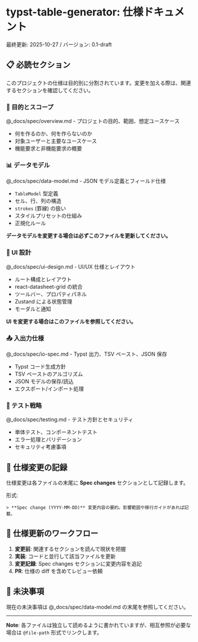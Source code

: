 # typst-table-generator: 仕様ドキュメント

最終更新: 2025-10-27 / バージョン: 0.1-draft

## 📋 必読セクション

このプロジェクトの仕様は目的別に分割されています。変更を加える際は、関連するセクションを確認してください。

### 🎯 目的とスコープ

@_docs/spec/overview.md - プロジェトの目的、範囲、想定ユースケース

- 何を作るのか、何を作らないのか
- 対象ユーザーと主要なユースケース
- 機能要求と非機能要求の概要

### 📊 データモデル

@_docs/spec/data-model.md - JSON モデル定義とフィールド仕様

- `TableModel` 型定義
- セル、行、列の構造
- `strokes` (罫線) の扱い
- スタイルプリセットの仕組み
- 正規化ルール

**データモデルを変更する場合は必ずこのファイルを更新してください。**

### 🎨 UI 設計

@_docs/spec/ui-design.md - UI/UX 仕様とレイアウト

- ルート構成とレイアウト
- react-datasheet-grid の統合
- ツールバー、プロパティパネル
- Zustand による状態管理
- モーダルと通知

**UI を変更する場合はこのファイルを参照してください。**

### 📤 入出力仕様

@_docs/spec/io-spec.md - Typst 出力、TSV ペースト、JSON 保存

- Typst コード生成方針
- TSV ペーストのアルゴリズム
- JSON モデルの保存/読込
- エクスポート/インポート処理

### 🧪 テスト戦略

@_docs/spec/testing.md - テスト方針とセキュリティ

- 単体テスト、コンポーネントテスト
- エラー処理とバリデーション
- セキュリティ考慮事項

## 🔄 仕様変更の記録

仕様変更は各ファイルの末尾に **Spec changes** セクションとして記録します。

形式:

```
> **Spec change (YYYY-MM-DD)** 変更内容の要約。影響範囲や移行ガイドがあれば記載。
```

## 📝 仕様更新のワークフロー

1. **変更前**: 関連するセクションを読んで現状を把握
2. **実装**: コードと並行して該当ファイルを更新
3. **変更記録**: Spec changes セクションに変更内容を追記
4. **PR**: 仕様の diff を含めてレビュー依頼

## 🤔 未決事項

現在の未決事項は @_docs/spec/data-model.md の末尾を参照してください。

---

**Note**: 各ファイルは独立して読めるように書かれていますが、相互参照が必要な場合は `@file-path` 形式でリンクします。

